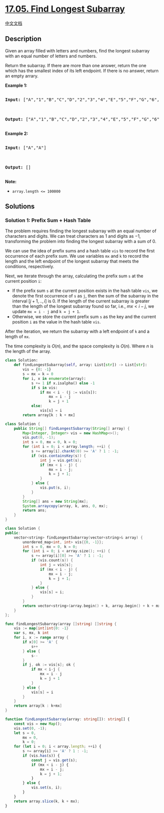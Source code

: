 # [17.05. Find Longest Subarray](https://leetcode.cn/problems/find-longest-subarray-lcci)

[中文文档](/lcci/17.05.Find%20Longest%20Subarray/README.md)

## Description

<p>Given an array filled with letters and numbers, find the longest subarray with an equal number of letters and numbers.</p>

<p>Return the subarray. If there are more than one answer, return the one which has the smallest&nbsp;index of its left endpoint. If there is no answer, return an empty arrary.</p>

<p><strong>Example 1:</strong></p>

<pre>

<strong>Input: </strong>[&quot;A&quot;,&quot;1&quot;,&quot;B&quot;,&quot;C&quot;,&quot;D&quot;,&quot;2&quot;,&quot;3&quot;,&quot;4&quot;,&quot;E&quot;,&quot;5&quot;,&quot;F&quot;,&quot;G&quot;,&quot;6&quot;,&quot;7&quot;,&quot;H&quot;,&quot;I&quot;,&quot;J&quot;,&quot;K&quot;,&quot;L&quot;,&quot;M&quot;]



<strong>Output: </strong>[&quot;A&quot;,&quot;1&quot;,&quot;B&quot;,&quot;C&quot;,&quot;D&quot;,&quot;2&quot;,&quot;3&quot;,&quot;4&quot;,&quot;E&quot;,&quot;5&quot;,&quot;F&quot;,&quot;G&quot;,&quot;6&quot;,&quot;7&quot;]

</pre>

<p><strong>Example 2:</strong></p>

<pre>

<strong>Input: </strong>[&quot;A&quot;,&quot;A&quot;]



<strong>Output: </strong>[]

</pre>

<p><strong>Note: </strong></p>

<ul>
	<li><code>array.length &lt;= 100000</code></li>
</ul>

## Solutions

### Solution 1: Prefix Sum + Hash Table

The problem requires finding the longest subarray with an equal number of characters and digits. We can treat characters as $1$ and digits as $-1$, transforming the problem into finding the longest subarray with a sum of $0$.

We can use the idea of prefix sums and a hash table `vis` to record the first occurrence of each prefix sum. We use variables `mx` and `k` to record the length and the left endpoint of the longest subarray that meets the conditions, respectively.

Next, we iterate through the array, calculating the prefix sum `s` at the current position `i`:

-   If the prefix sum `s` at the current position exists in the hash table `vis`, we denote the first occurrence of `s` as `j`, then the sum of the subarray in the interval $[j + 1,..,i]$ is $0$. If the length of the current subarray is greater than the length of the longest subarray found so far, i.e., $mx < i - j$, we update `mx = i - j` and `k = j + 1`.
-   Otherwise, we store the current prefix sum `s` as the key and the current position `i` as the value in the hash table `vis`.

After the iteration, we return the subarray with a left endpoint of `k` and a length of `mx`.

The time complexity is $O(n)$, and the space complexity is $O(n)$. Where $n$ is the length of the array.

<!-- tabs:start -->

```python
class Solution:
    def findLongestSubarray(self, array: List[str]) -> List[str]:
        vis = {0: -1}
        s = mx = k = 0
        for i, x in enumerate(array):
            s += 1 if x.isalpha() else -1
            if s in vis:
                if mx < i - (j := vis[s]):
                    mx = i - j
                    k = j + 1
            else:
                vis[s] = i
        return array[k : k + mx]
```

```java
class Solution {
    public String[] findLongestSubarray(String[] array) {
        Map<Integer, Integer> vis = new HashMap<>();
        vis.put(0, -1);
        int s = 0, mx = 0, k = 0;
        for (int i = 0; i < array.length; ++i) {
            s += array[i].charAt(0) >= 'A' ? 1 : -1;
            if (vis.containsKey(s)) {
                int j = vis.get(s);
                if (mx < i - j) {
                    mx = i - j;
                    k = j + 1;
                }
            } else {
                vis.put(s, i);
            }
        }
        String[] ans = new String[mx];
        System.arraycopy(array, k, ans, 0, mx);
        return ans;
    }
}
```

```cpp
class Solution {
public:
    vector<string> findLongestSubarray(vector<string>& array) {
        unordered_map<int, int> vis{{0, -1}};
        int s = 0, mx = 0, k = 0;
        for (int i = 0; i < array.size(); ++i) {
            s += array[i][0] >= 'A' ? 1 : -1;
            if (vis.count(s)) {
                int j = vis[s];
                if (mx < i - j) {
                    mx = i - j;
                    k = j + 1;
                }
            } else {
                vis[s] = i;
            }
        }
        return vector<string>(array.begin() + k, array.begin() + k + mx);
    }
};
```

```go
func findLongestSubarray(array []string) []string {
	vis := map[int]int{0: -1}
	var s, mx, k int
	for i, x := range array {
		if x[0] >= 'A' {
			s++
		} else {
			s--
		}
		if j, ok := vis[s]; ok {
			if mx < i-j {
				mx = i - j
				k = j + 1
			}
		} else {
			vis[s] = i
		}
	}
	return array[k : k+mx]
}
```

```ts
function findLongestSubarray(array: string[]): string[] {
    const vis = new Map();
    vis.set(0, -1);
    let s = 0,
        mx = 0,
        k = 0;
    for (let i = 0; i < array.length; ++i) {
        s += array[i] >= 'A' ? 1 : -1;
        if (vis.has(s)) {
            const j = vis.get(s);
            if (mx < i - j) {
                mx = i - j;
                k = j + 1;
            }
        } else {
            vis.set(s, i);
        }
    }
    return array.slice(k, k + mx);
}
```

<!-- tabs:end -->

<!-- end -->
